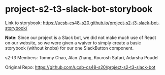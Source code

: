 # project-s2-t3-slack-bot-storybook

Link to storybook: https://ucsb-cs48-s20.github.io/project-s2-t3-slack-bot-storybook/

**Note:** Since our project is a Slack bot, we did not make much use of React on our website, so we were given a waiver 
to simply create a basic storybook (without knobs) for our one SlackButton component.

s2-t3 Members: Tommy Chao, Alan Zhang, Kourosh Safari, Adarsha Poudel

Original Repo: https://github.com/ucsb-cs48-s20/project-s2-t3-slack-bot
